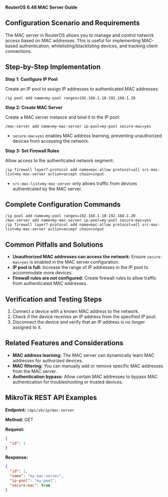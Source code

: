 **RouterOS 6.48 MAC Server Guide**

## Configuration Scenario and Requirements

The MAC server in RouterOS allows you to manage and control network access based on MAC addresses. This is useful for implementing MAC-based authentication, whitelisting/blacklisting devices, and tracking client connections.

## Step-by-Step Implementation

**Step 1: Configure IP Pool**

Create an IP pool to assign IP addresses to authenticated MAC addresses:

```
/ip pool add name=my-pool ranges=192.168.1.10-192.168.1.20
```

**Step 2: Create MAC Server**

Create a MAC server instance and bind it to the IP pool:

```
/mac-server add name=my-mac-server ip-pool=my-pool secure-mac=yes
```

- `secure-mac=yes` enables MAC address learning, preventing unauthorized devices from accessing the network.

**Step 3: Set Firewall Rules**

Allow access to the authenticated network segment:

```
/ip firewall layer7-protocol add name=mac-allow protocol=all src-mac-list=my-mac-server action=accept chain=input
```

- `src-mac-list=my-mac-server` only allows traffic from devices authenticated by the MAC server.

## Complete Configuration Commands

```
/ip pool add name=my-pool ranges=192.168.1.10-192.168.1.20
/mac-server add name=my-mac-server ip-pool=my-pool secure-mac=yes
/ip firewall layer7-protocol add name=mac-allow protocol=all src-mac-list=my-mac-server action=accept chain=input
```

## Common Pitfalls and Solutions

- **Unauthorized MAC addresses can access the network:** Ensure `secure-mac=yes` is enabled in the MAC server configuration.
- **IP pool is full:** Increase the range of IP addresses in the IP pool to accommodate more devices.
- **Firewall rules are not configured:** Create firewall rules to allow traffic from authenticated MAC addresses.

## Verification and Testing Steps

1. Connect a device with a known MAC address to the network.
2. Check if the device receives an IP address from the specified IP pool.
3. Disconnect the device and verify that an IP address is no longer assigned to it.

## Related Features and Considerations

- **MAC address learning:** The MAC server can dynamically learn MAC addresses for authorized devices.
- **MAC filtering:** You can manually add or remove specific MAC addresses from the MAC server.
- **Authentication bypass:** Allow certain MAC addresses to bypass MAC authentication for troubleshooting or trusted devices.

## MikroTik REST API Examples

**Endpoint:** `/api/v6/ip/mac-server`

**Method:** GET

**Request:**

```json
{
  "id": 1
}
```

**Response:**

```json
{
  "id": 1,
  "name": "my-mac-server",
  "ip-pool": "my-pool",
  "secure-mac": true
}
```